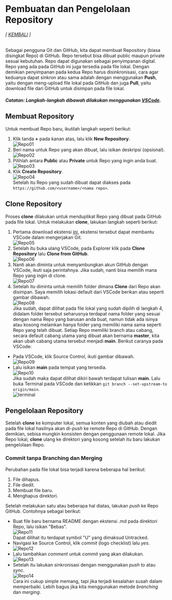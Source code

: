 # Pembuatan dan Pengelolaan Repository
###### [ [KEMBALI](https://github.com/liberated-guardian/01-git-github) ]  
Sebagai pengguna Git dan GitHub, kita dapat membuat Repository (biasa disingkat Repo) di GitHub. Repo tersebut bisa dibuat public maupun private sesuai kebutuhan. Repo dapat digunakan sebagai penyimpanan digital. Repo yang ada pada GitHub ini juga tersedia pada file lokal. Dengan demikian penyimpanan pada kedua Repo harus disinkronisasi, cara agar keduanya dapat sinkron atau sama adalah dengan menggunakan **Push**, yaitu dengan meng-upload file lokal pada GitHub dan juga **Pull**, yaitu download file dari GitHub untuk disimpan pada file lokal.  
##### **Catatan: Langkah-langkah dibawah dilakukan menggunakan [VSCode](https://code.visualstudio.com/).**
## Membuat Repository
Untuk membuat Repo baru, ikutilah langkah seperti berikut:  
1. Klik tanda **+** pada kanan atas, lalu klik **New Repository**.  
![Repo01](images/3/repo01.png)  
2. Beri nama untuk Repo yang akan dibuat, lalu isikan deskripsi (opsional).  
![Repo02](images/3/repo02.png)  
3. Pilihlah antara **Public** atau **Private** untuk Repo yang ingin anda buat.  
![Repo03](images/3/repo03.png)  
4. Klik **Create Repository**.  
![Repo04](images/3/repo04.png)  
Setelah itu Repo yang sudah dibuat dapat diakses pada `https://github.com/<username>/<nama repo>`.  
## Clone Repository
Proses **clone** dilakukan untuk menduplikat Repo yang dibuat pada GitHub pada file lokal. Untuk melakukan **clone**, lakukan langkah seperti berikut:  
1. Pertama download ekstensi [ini](https://marketplace.visualstudio.com/items?itemName=GitHub.vscode-pull-request-github), ekstensi tersebut dapat membantu VSCode dalam mengerjakan Git.  
![Repo05](images/3/repo05.png)  
2. Setelah itu buka ulang VSCode, pada Explorer klik pada **Clone Repository** lalu **Clone from GitHub**.  
![Repo06](images/3/repo06.png)   
3. Nanti akan diminta untuk menyambungkan akun GitHub dengan VSCode, ikuti saja perintahnya. Jika sudah, nanti bisa memilih mana Repo yang ingin di clone.  
![Repo07](images/3/repo07.png)  
4. Setelah itu diminta untuk memilih folder dimana **Clone** dari Repo akan disimpan. Saya memilih lokasi default dari VSCode berikan atau seperti gambar dibawah.  
![Repo08](images/3/repo08.png)  
Jika sudah, dapat dilihat pada file lokal yang sudah dipilih di langkah 4, didalam folder tersebut seharusnya terdapat nama folder yang sesuai dengan nama Repo yang barusan anda buat, namun tidak ada isinya atau kosong melainkan hanya folder yang memiliki nama sama seperti Repo yang telah dibuat. Setiap Repo memiliki branch atau cabang, secara default cabang utama yang dibuat akan bernama **master**, kita akan ubah cabang utama tersebut menjadi **main**. Berikut caranya pada VSCode:  
- Pada VSCode, klik Source Control, ikuti gambar dibawah.  
![Repo09](images/3/repo09.png)  
- Lalu isikan **main** pada tempat yang tersedia.  
![Repo10](images/3/repo10.png)  
Jika sudah maka dapat dilihat dikiri bawah terdapat tulisan **main**. Lalu buka Terminal pada VSCode dan ketikkan `git branch --set-upstream-to origin/main`.  
![terminal](images/3/terminal.png)  
## Pengelolaan Repository
Setelah **clone** ke komputer lokal, semua konten yang diubah atau diedit pada file lokal hasilnya akan di-*push* ke remote Repo di GitHub. Dengan demikian, sebisa mungkin konsisten dengan penggunaan remote lokal. Jika Repo lokal, **clone** ulang ke direktori yang kosong setelah itu baru lakukan pengelolaan Repo.
### **Commit tanpa Branching dan Merging**
Perubahan pada file lokal bisa terjadi karena beberapa hal berikut:  
1. File dihapus.  
2. File diedit.  
3. Membuat file baru.  
4. Menghapus direktori.   

Setelah melakukan satu atau beberapa hal diatas, lakukan *push* ke Repo GitHub. Contohnya sebagai berikut:  
- Buat file baru bernama README dengan ekstensi .md pada direktori Repo, lalu isikan "Bebas".  
![Repo11](images/3/repo11.png)  
Dapat dilihat itu terdapat symbol "U" yang dimaksud Untracked.
- Navigasi ke Source Control, klik *commit* (logo checklist) lalu *yes*.  
![Repo12](images/3/repo12.png)  
- Lalu tambahkan *comment* untuk *commit* yang akan dilakukan.  
![Repo13](images/3/repo13.png)  
- Setelah itu lakukan sinkronisasi dengan menggunakan *push to* atau *sync*.  
![Repo14](images/3/repo14.png)  
Cara ini cukup simple memang, tapi jika terjadi kesalahan susah dalam memperbaiki. Lebih bagus jika kita menggunakan metode *branching* dan *merging*.  
